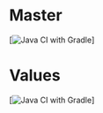 # Master
[![Java CI with Gradle](https://github.com/MikhailVoroshilov/PageObject/actions/workflows/gradle.yml/badge.svg?branch=master)]
# Values
[![Java CI with Gradle](https://github.com/MikhailVoroshilov/PageObject/actions/workflows/gradleVetki.yml/badge.svg?branch=values)]
